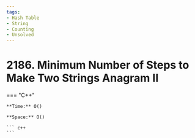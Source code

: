 ```yaml
---
tags:
- Hash Table
- String
- Counting
- Unsolved
---
```



# 2186. Minimum Number of Steps to Make Two Strings Anagram II

=== "C++"

    **Time:** O()

    **Space:** O()

    ``` c++
    ```